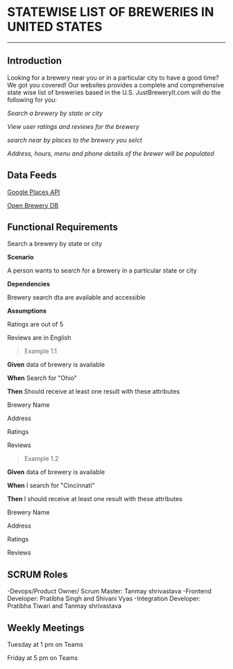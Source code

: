 # STATEWISE LIST OF BREWERIES IN UNITED STATES
---
## Introduction

 

Looking for a brewery near you or in a particular city to have a good time? We got you covered! Our websites provides a complete and comprehensive state wise list of breweries based in the U.S.
JustBreweryIt.com will do the following for you: 

 

*Search a brewery by state or city*

 

*View user ratings and reviews for the brewery*

 

*search near by places to the brewery you selct*

 

*Address, hours, menu and phone details of the brewer will be populated*

 

## Data Feeds 

 

[Google Places API](https://developers.google.com/maps/documentation/places/web-service/overview)

 


[Open Brewery DB](https://api.openbrewerydb.org/breweries)

 

## Functional Requirements

 

Search a brewery by state or city

 

**Scenario**

 

A person wants to search for a brewery in a particular state or city

 

**Dependencies**

 

Brewery search dta are available and accessible

 

**Assumptions**

 

Ratings are out of 5

 

Reviews are in English

 

> Example 1.1

 

**Given** data of brewery is available 

 

**When** Search for "Ohio"

 

**Then** Should receive at least one result with these attributes 

 

Brewery Name

 

Address

 

Ratings

 

Reviews

 

> Example 1.2

 

**Given** data of brewery is available

 

**When** I search for "Cincinnati"

 

**Then** I should receive at least one result with these attributes

 

Brewery Name

 

Address

 

Ratings

 

Reviews

 

## SCRUM Roles ##
-Devops/Product Owner/ Scrum Master: Tanmay shrivastava
-Frontend Developer: Pratibha Singh and Shivani Vyas
-Integration Developer: Pratibha Tiwari and Tanmay shrivastava

 

## Weekly Meetings ##

 

Tuesday at 1 pm on Teams

 

Friday at 5 pm on Teams
